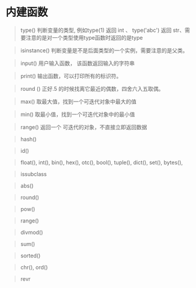 # 内建函数
> type()  判断变量的类型,  例如type(1) 返回 int 、 type('abc') 返回 str、需要注意的是对一个类型使用type函数时返回的是type

> isinstance() 判断变量是不是后面类型的一个实例，需要注意的是父类。

> input() 用户输入函数， 该函数返回输入的字符串

> print() 输出函数，可以打印所有的标识符。

> round () 正好.5 的时候找离它最近的偶数，四舍六入五取偶。

> max() 取最大值，找到一个可迭代对象中最大的值

> min() 取最小值，找到一个可迭代对象中的最小值

> range() 返回一个 可迭代的对象，不直接立即返回数据

> hash()

> id()

>  float(),   int(),  bin(), hex(), otc(), bool(),  tuple(),  dict(),  set(), bytes(),  

> issubclass

> abs()

>  round()

> pow()

> range()

> divmod()

> sum()

> sorted()

> chr(),   ord()

> revr
<!--stackedit_data:
eyJoaXN0b3J5IjpbMjA0NTgxODk0MCwxMjg0OTU0Njg3LDE5Mj
Y5MTQyNTAsNDc1MTMyMzQ3LC00OTQ5MzkwMzEsLTE1MjY2NjA0
MCwtNDIyNzgxMDU0LDczNDk3MDIzMCw3MzQ5NzAyMzAsLTY0Mj
Q3NDE1MiwxMzM0MTUxOTcsMTI0ODY1NjE0MCwxNjIwMzg1Nzgz
LDI0OTc1OTcwMV19
-->
